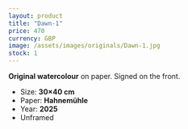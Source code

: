 ```yaml
---
layout: product
title: "Dawn-1"
price: 470
currency: GBP
image: /assets/images/originals/Dawn-1.jpg
stock: 1
---
```


**Original watercolour** on paper. Signed on the front.

- Size: **30×40 cm**
- Paper: **Hahnemühle**
- Year: **2025**
- Unframed

